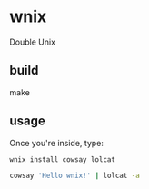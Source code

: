 # wnix

Double Unix

## build

make

## usage

Once you're inside, type:

```sh
wnix install cowsay lolcat

cowsay 'Hello wnix!' | lolcat -a
```
